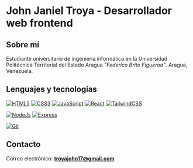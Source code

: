 # John Janiel Troya - Desarrollador web frontend

## Sobre mí

Estudiante universitario de ingeniería informática en la Universidad Politécnica Territorial del Estado Aragua _"Federico Brito Figueroa"_. Aragua, Venezuela.

## Lenguajes y tecnologías

[![HTML5](https://img.shields.io/badge/HTML5-E34F26?style=for-the-badge&logo=html5&logoColor=white&labelColor=101010)](#)
[![CSS3](https://img.shields.io/badge/CSS3-1572B6?style=for-the-badge&logo=css3&logoColor=white&labelColor=101010)]()
[![JavaScript](https://img.shields.io/badge/JavaScript-F7DF1E?style=for-the-badge&logo=javascript&logoColor=white&labelColor=101010)]()
[![React](https://img.shields.io/badge/React-20232A?style=for-the-badge&logo=react&logoColor=61DAFB&labelColor=101010)]()
[![TailwindCSS](https://img.shields.io/badge/Tailwind_CSS-38B2AC?style=for-the-badge&logo=tailwind-css&logoColor=white&labelColor=101010)]()

[![NodeJs](https://img.shields.io/badge/Node%20js-339933?style=for-the-badge&logo=nodedotjs&logoColor=white&labelColor=101010)]()
[![Express](https://img.shields.io/badge/Express%20js-000000?style=for-the-badge&logo=express&logoColor=white&labelColor=101010)]()

[![Git](https://img.shields.io/badge/GIT-E44C30?style=for-the-badge&logo=git&logoColor=white&labelColor=101010)]()

## Contacto

Correo electrónico: **troyajohn17@gmail.com**
